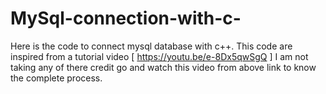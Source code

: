 # MySql-connection-with-c-
Here is the code to connect mysql database with c++.
This code are inspired from a tutorial video [ https://youtu.be/e-8Dx5qwSgQ ]
I am not taking any of there credit go and watch this video from above link to know the complete process. 
